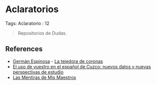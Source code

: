 # Aclaratorios

Tags: Aclaratorio
: 12

> Repositorios de Dudas.
> 

## References

- [Germán Espinosa](https://www.wikiwand.com/es/Germ%C3%A1n_Espinosa) - [La tejedora de coronas](https://www.wikiwand.com/es/La_tejedora_de_coronas)
- [El uso de vuestro en el español de Cuzco: nuevos datos y nuevas perspectivas de estudio](http://www.scielo.org.pe/pdf/lexis/v45n1/0254-9239-lexis-45-01-5.pdf)
- [Las Mentiras de Mis Maestros](https://temibledani1lga.blogspot.com/2008/09/nexos228199612.html#gsc.tab=0)